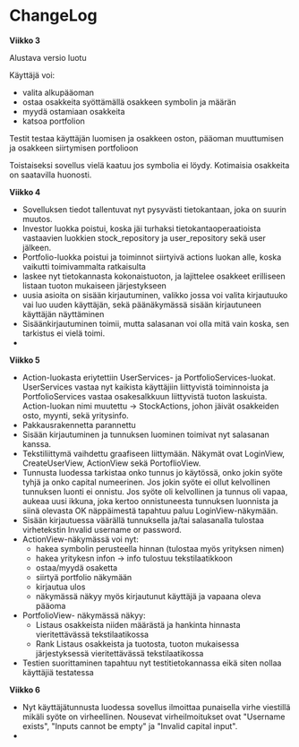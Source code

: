 # ChangeLog

**Viikko 3**

Alustava versio luotu

Käyttäjä voi: 
- valita alkupääoman
- ostaa osakkeita syöttämällä osakkeen symbolin ja määrän
- myydä ostamiaan osakkeita
- katsoa portfolion

Testit testaa käyttäjän luomisen ja osakkeen oston, pääoman muuttumisen ja osakkeen siirtymisen portfolioon

Toistaiseksi sovellus vielä kaatuu jos symbolia ei löydy. Kotimaisia osakkeita on saatavilla huonosti.

**Viikko 4**

- Sovelluksen tiedot tallentuvat nyt pysyvästi tietokantaan, joka on suurin muutos.
- Investor luokka poistui, koska jäi turhaksi tietokantaoperaatioista vastaavien luokkien stock_repository ja user_repository sekä user jälkeen.
- Portfolio-luokka poistui ja toiminnot siirtyivä actions luokan alle, koska vaikutti toimivammalta ratkaisulta
- laskee nyt tietokannasta kokonaistuoton, ja lajittelee osakkeet erilliseen listaan tuoton mukaiseen järjestykseen
- uusia asioita on sisään kirjautuminen, valikko jossa voi valita kirjautuuko vai luo uuden käyttäjän, sekä päänäkymässä sisään kirjautuneen käyttäjän näyttäminen
- Sisäänkirjautuminen toimii, mutta salasanan voi olla mitä vain koska, sen tarkistus ei vielä toimi.
- 

**Viikko 5**
- Action-luokasta eriytettiin UserServices- ja PortfolioServices-luokat. UserServices vastaa nyt kaikista käyttäjiin liittyvistä toiminnoista ja PortfolioServices vastaa osakesalkkuun liittyvistä tuoton laskuista. Action-luokan nimi muutettu -> StockActions, johon jäivät osakkeiden osto, myynti, sekä yritysinfo.
- Pakkausrakennetta parannettu
- Sisään kirjautuminen ja tunnuksen luominen toimivat nyt salasanan kanssa.
- Tekstiliittymä vaihdettu graafiseen liittymään. Näkymät ovat LoginView, CreateUserView, ActionView sekä PortoflioView.
- Tunnusta luodessa tarkistaa onko tunnus jo käytössä, onko jokin syöte tyhjä ja onko capital numeerinen. Jos jokin syöte ei ollut kelvollinen tunnuksen luonti ei onnistu. Jos syöte oli kelvollinen ja tunnus oli vapaa, aukeaa uusi ikkuna, joka kertoo onnistuneesta tunnuksen luonnista ja siinä olevasta OK näppäimestä tapahtuu paluu LoginView-näkymään.
- Sisään kirjautuessa väärällä tunnuksella ja/tai salasanalla tulostaa virhetekstin Invalid username or password.
- ActionView-näkymässä voi nyt:
  - hakea symbolin perusteella hinnan (tulostaa myös yrityksen nimen) 
  - hakea yritykesn infon
    -> info tulostuu tekstilaatikkoon 
  - ostaa/myydä osaketta 
  - siirtyä portfolio näkymään
  - kirjautua ulos
  - näkymässä näkyy myös kirjautunut käyttäjä ja vapaana oleva pääoma
 - PortfolioView- näkymässä näkyy:
    - Listaus osakkeista niiden määrästä ja hankinta hinnasta vieritettävässä tekstilaatikossa
    - Rank Listaus osakkeista ja tuotosta, tuoton mukaisessa järjestyksessä vieritettävässä tekstilaatikossa
- Testien suorittaminen tapahtuu nyt testitietokannassa eikä siten nollaa käyttäjiä testatessa


**Viikko 6**

- Nyt käyttäjätunnusta luodessa sovellus ilmoittaa punaisella virhe viestillä mikäli syöte on virheellinen. Nousevat virheilmoitukset ovat "Username exists", "Inputs cannot be empty" ja  "Invalid capital input".
- 

